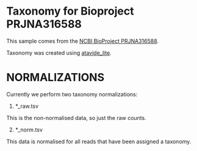 # Taxonomy for Bioproject PRJNA316588

This sample comes from the [NCBI BioProject PRJNA316588](https://www.ncbi.nlm.nih.gov/bioproject/?term=PRJNA316588).

Taxonomy was created using [atavide_lite](https://github.com/linsalrob/atavide_lite).



# NORMALIZATIONS

Currently we perform two taxonomy normalizations:

1. *_raw.tsv

This is the non-normalised data, so just the raw counts. 

2. *_norm.tsv

This data is normalised for all reads that have been assigned a taxonomy.
